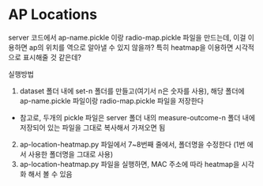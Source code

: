 # AP Locations

server 코드에서 ap-name.pickle 이랑 radio-map.pickle 파일을 만드는데, 이걸 이용하면  ap의 위치를 역으로 알아낼 수 있지 않을까? 특히 heatmap을 이용하면 시각적으로 표시해줄 것 같은데?

실행방법
1. dataset 폴더 내에 set-n 폴더를 만들고(여기서 n은 숫자를 사용), 해당 폴더에 ap-name.pickle 파일이랑 radio-map.pickle 파일을 저장한다
  - 참고로, 두개의 pickle 파일은 server 폴더 내의 measure-outcome-n 폴더 내에 저장되어 있는 파일을 그대로 복사해서 가져오면 됨
2. ap-location-heatmap.py 파일에서 7~8번째 줄에서, 폴더명을 수정한다 (1번 에서 사용한 폴더명을 그대로 사용)
3. ap-location-heatmap.py 파일을 실행하면, MAC 주소에 따라 heatmap을 시각화 해서 볼 수 있음
